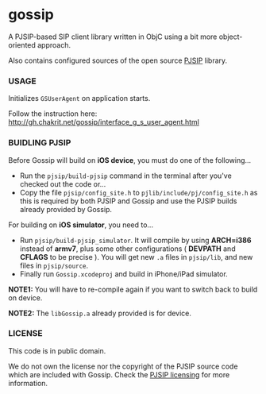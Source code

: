 gossip
======

A PJSIP-based SIP client library written in ObjC using a bit more object-oriented approach.

Also contains configured sources of the open source [PJSIP](http://www.pjsip.org/) library.

### USAGE

Initializes `GSUserAgent` on application starts.

Follow the instruction here: http://gh.chakrit.net/gossip/interface_g_s_user_agent.html

### BUIDLING PJSIP

Before Gossip will build on **iOS device**, you must do one of the following...

* Run the `pjsip/build-pjsip` command in the terminal after you've checked out the code or...
* Copy the file `pjsip/config_site.h` to `pjlib/include/pj/config_site.h` as this is required
  by both PJSIP and Gossip and use the PJSIP builds already provided by Gossip.

For building on **iOS simulator**, you need to...

* Run `pjsip/build-pjsip_simulator`. It will compile by using **ARCH=i386** instead of **armv7**, plus some other configurations ( **DEVPATH** and **CFLAGS** to be precise ). You will get new `.a` files in `pjsip/lib`, and new files in `pjsip/source`.
* Finally run `Gossip.xcodeproj` and build in iPhone/iPad simulator. 

**NOTE1:** You will have to re-compile again if you want to switch back to build on device.

**NOTE2:** The `libGossip.a` already provided is for device.

### LICENSE

This code is in public domain.

We do not own the license nor the copyright of the PJSIP source code which are included
with Gossip. Check the [PJSIP licensing](http://www.pjsip.org/licensing.htm) for more
information.